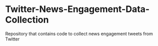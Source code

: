 # Twitter-News-Engagement-Data-Collection
Repository that contains code to collect news engagement tweets from Twitter
